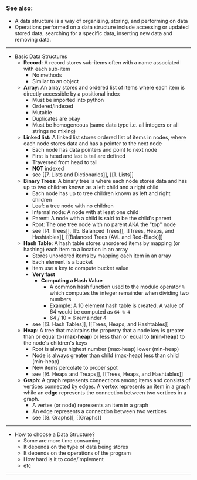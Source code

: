 ### See also: 
- A data structure is a way of organizing, storing, and performing on data
- Operations performed on a data structure include accessing or updated stored data, searching for a specific data, inserting new data and removing data.
---
- Basic Data Structures
	- **Record**: A record stores sub-items often with a name associated with each sub-item
		- No methods
		- Similar to an object
	- **Array**: An array stores and ordered list of items where each item is directly accessible by a positional index
		- Must be imported into python
		- Ordered/indexed
		- Mutable
		- Duplicates are okay
		- Must be homogeneous (same data type i.e. all integers or all strings no mixing)
	- **Linked list:** A linked list stores ordered list of items in nodes, where each node stores data and has a pointer to the next node
		- Each node has data pointers and point to next node
		- First is head and last is tail are defined
		- Traversed from head to tail
		- **NOT** indexed
		- see [[7. Lists and Dictionaries]], [[1. Lists]]
	- **Binary Trees**: A binary tree is where each node stores data and has up to two children known as a left child and a right child
		- Each node has up to tree children known as left and right children
		- Leaf: a tree node with no children
		- Internal node: A node with at least one child
		- Parent: A node with a child is said to be the child's parent
		- Root: The one tree node with no parent AKA the "top" node
		- see [[4. Trees]], [[5. Balanced Trees]], [[Trees, Heaps, and Hashtables]], [[Balanced Trees (AVL and Red-Black)]]
	- **Hash Table**: A hash table stores unordered items by mapping (or hashing) each item to a location in an array
		- Stores unordered items by mapping each item in an array
		- Each element is a bucket
		- Item use a key to compute bucket value
		- **Very fast**
			- **Computing a Hash Value**
				- A common hash function used to the modulo operator `%` which computes the integer remainder when dividing two numbers
				- Example: A 10 element hash table is created. A value of 64 would be computed as `64 % 4`
				- 64 / 10 = 6 remainder 4
		- see [[3. Hash Tables]], [[Trees, Heaps, and Hashtables]]
	- **Heap**: A tree that maintains the property that a node key is greater than or equal to (**max-heap**) or less than or equal to (**min-heap**) to the node's children's keys
		- Root is always highest number (max-heap) lower (min-heap)
		- Node is always greater than child (max-heap) less than child (min-heap)
		- New items percolate to proper spot
		- see [[6. Heaps and Treaps]], [[Trees, Heaps, and Hashtables]]
	- **Graph**: A graph represents connections among items and consists of vertices connected by edges. A **vertex** represents an item in a graph while an **edge** represents the connection between two vertices in a graph.
		- A vertex (or node) represents an item in a graph
		- An edge represents a connection between two vertices
		- see [[8. Graphs]], [[Graphs]]
---
- How to choose a Data Structure?
	- Some are more time consuming 
	- It depends on the type of data being stores
	- It depends on the operations of the program
	- How hard is it to code/implement
	- etc
---
